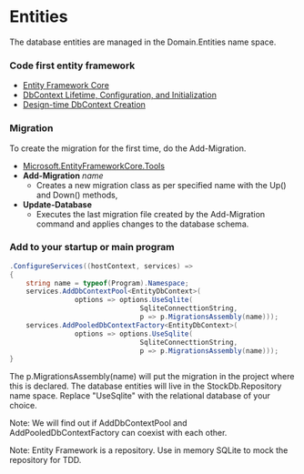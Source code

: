 ﻿# Entities

The database entities are managed in the Domain.Entities name space.

### Code first entity framework

- [Entity Framework Core](https://docs.microsoft.com/en-us/ef/core)
- [DbContext Lifetime, Configuration, and Initialization](https://docs.microsoft.com/en-us/ef/core/dbcontext-configuration)
- [Design-time DbContext Creation](https://docs.microsoft.com/en-us/ef/core/cli/dbcontext-creation)
 
### Migration

To create the migration for the first time, do the Add-Migration.

- [Microsoft.EntityFrameworkCore.Tools](https://www.nuget.org/packages/Microsoft.EntityFrameworkCore.Tools)
- **Add-Migration** *name*
  - Creates a new migration class as per specified name with the Up() and Down() methods,
- **Update-Database**
  - Executes the last migration file created by the Add-Migration command and applies changes to the database schema.

### Add to your startup or main program

```csharp
.ConfigureServices((hostContext, services) =>
{
    string name = typeof(Program).Namespace;
    services.AddDbContextPool<EntityDbContext>(
                options => options.UseSqlite(
                                SqliteConnecttionString,
                                p => p.MigrationsAssembly(name)));
    services.AddPooledDbContextFactory<EntityDbContext>(
                options => options.UseSqlite(
                                SqliteConnecttionString,
                                p => p.MigrationsAssembly(name)));
}
```
The p.MigrationsAssembly(name) will put the migration in the project where this is declared.
The database entities will live in the StockDb.Repository name space.
Replace "UseSqlite" with the relational database of your choice.

Note: We will find out if AddDbContextPool and AddPooledDbContextFactory can coexist with each other.

Note: Entity Framework is a repository.  Use in memory SQLite to mock the repository for TDD.
